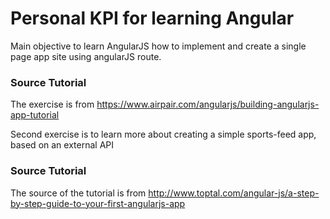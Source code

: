 Personal KPI for learning Angular
===

Main objective to learn AngularJS how to implement and create a single page app site using angularJS route.

### Source Tutorial
The exercise is from https://www.airpair.com/angularjs/building-angularjs-app-tutorial

Second exercise is to learn more about creating a simple sports-feed app, based on an external API

### Source Tutorial
The source of the tutorial is from http://www.toptal.com/angular-js/a-step-by-step-guide-to-your-first-angularjs-app